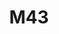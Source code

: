 ---
title: M43
crosslinks:
- photography
- JapanTravel
- photomarket
- photocritique
- news
- Calgary
- videography
- nwgdcm
- FOSSPhotography
- chickflixxx
- photoclass2017
- travel
- Suomi
- WeddingPhotography
- DiWHY
- itookapicture
---